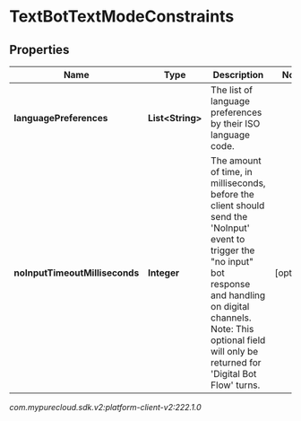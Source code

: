 # TextBotTextModeConstraints


## Properties

| Name | Type | Description | Notes |
| ------------ | ------------- | ------------- | ------------- |
| **languagePreferences** | **List&lt;String&gt;** | The list of language preferences by their ISO language code. |  |
| **noInputTimeoutMilliseconds** | **Integer** | The amount of time, in milliseconds, before the client should send the 'NoInput' event  to trigger the \"no input\" bot response and handling on digital channels.  Note: This optional field will only be returned for 'Digital Bot Flow' turns. |  [optional] |




_com.mypurecloud.sdk.v2:platform-client-v2:222.1.0_
